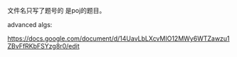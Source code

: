 
文件名只写了题号的 是poj的题目。




advanced algs:

https://docs.google.com/document/d/14UavLbLXcvMIO12MWy6WTZawzu1ZBvFfRKbFSYzg8r0/edit


